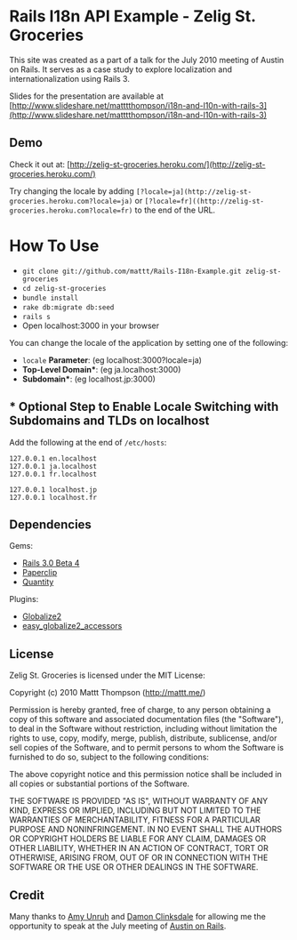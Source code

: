 Rails I18n API Example - Zelig St. Groceries
============================================

This site was created as a part of a talk for the July 2010 meeting of Austin on Rails. It serves as a case study to explore localization and internationalization using Rails 3.

Slides for the presentation are available at [http://www.slideshare.net/matttthompson/i18n-and-l10n-with-rails-3](http://www.slideshare.net/matttthompson/i18n-and-l10n-with-rails-3)

## Demo

Check it out at: [http://zelig-st-groceries.heroku.com/](http://zelig-st-groceries.heroku.com/)

Try changing the locale by adding `[?locale=ja](http://zelig-st-groceries.heroku.com?locale=ja)` or `[?locale=fr]((http://zelig-st-groceries.heroku.com?locale=fr)` to the end of the URL.

# How To Use

- `git clone git://github.com/mattt/Rails-I18n-Example.git zelig-st-groceries`
- `cd zelig-st-groceries`
- `bundle install`
- `rake db:migrate db:seed`
- `rails s`
- Open localhost:3000 in your browser

You can change the locale of the application by setting one of the following:

- `locale` **Parameter**: (eg localhost:3000?locale=ja)
- **Top-Level Domain\***: (eg ja.localhost:3000)
- **Subdomain\***: (eg localhost.jp:3000)

## \* Optional Step to Enable Locale Switching with Subdomains and TLDs on localhost

Add the following at the end of `/etc/hosts`:

    127.0.0.1 en.localhost
    127.0.0.1 ja.localhost
    127.0.0.1 fr.localhost
    
    127.0.0.1 localhost.jp
    127.0.0.1 localhost.fr

## Dependencies

Gems:

- [Rails 3.0 Beta 4](http://github.com/rails/rails/tree/v3.0.0.beta4)
- [Paperclip](http://github.com/thoughtbot/paperclip)
- [Quantity](http://github.com/bhuga/quantity)

Plugins:

- [Globalize2](http://github.com/joshmh/globalize2)
- [easy\_globalize2\_accessors](http://github.com/tomash/easy_globalize2_accessors)

## License

Zelig St. Groceries is licensed under the MIT License:

  Copyright (c) 2010 Mattt Thompson (http://mattt.me/)

  Permission is hereby granted, free of charge, to any person obtaining a copy
  of this software and associated documentation files (the "Software"), to deal
  in the Software without restriction, including without limitation the rights
  to use, copy, modify, merge, publish, distribute, sublicense, and/or sell
  copies of the Software, and to permit persons to whom the Software is
  furnished to do so, subject to the following conditions:

  The above copyright notice and this permission notice shall be included in
  all copies or substantial portions of the Software.

  THE SOFTWARE IS PROVIDED "AS IS", WITHOUT WARRANTY OF ANY KIND, EXPRESS OR
  IMPLIED, INCLUDING BUT NOT LIMITED TO THE WARRANTIES OF MERCHANTABILITY,
  FITNESS FOR A PARTICULAR PURPOSE AND NONINFRINGEMENT. IN NO EVENT SHALL THE
  AUTHORS OR COPYRIGHT HOLDERS BE LIABLE FOR ANY CLAIM, DAMAGES OR OTHER
  LIABILITY, WHETHER IN AN ACTION OF CONTRACT, TORT OR OTHERWISE, ARISING FROM,
  OUT OF OR IN CONNECTION WITH THE SOFTWARE OR THE USE OR OTHER DEALINGS IN
  THE SOFTWARE.
  
## Credit

Many thanks to [Amy Unruh](http://twitter.com/amygdala) and [Damon Clinksdale](http://twitter.com/damon) for allowing me the opportunity to speak at the July meeting of [Austin on Rails](http://austinonrails.org/).
